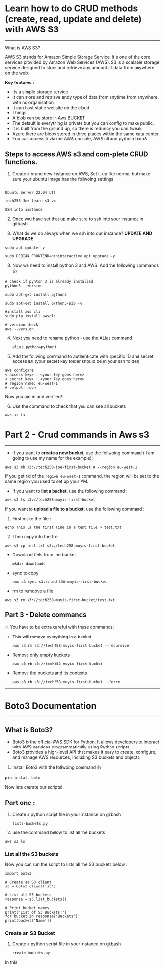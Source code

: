# Learn how to do CRUD methods (create, read, update and delete) with AWS S3
*******************

What is AWS S3?

AWS S3 stands for Amazon Simple Storage Service. It's one of the core services provided by Amazon Web Services (AWS). S3 is a scalable storage service designed to store and retrieve any amount of data from anywhere on the web.

**Key features** : 

* Its a simple storage service 
* It can store and retrieve andy type of data from anytime from anywhere, with no organisation
* It can host static website on the cloud 
* Things 
* A blob can be store in Aws BUCKET 
* The default is everything is private but you can config to make public.
* it is built from the ground up, so there is reduncy you can tweak 
* Azure there are blobs stored in three places within the same data center
* You can access it via the AWS console, AWS cli and pythoin boto3


## Steps to access AWS s3 and com-plete CRUD functions.

1. Create a brand new instance on AWS, Set it up like normal but make sure your ubuntu image has the follwoing settings 

```

Ubuntu Server 22.04 LTS

tech258-Joe-learn-s3-vm

SSH into instance
```

2. Once you have set that up make sure to ssh into your instance in gitbash. 

3. What do we do always when we ssh into our instance? **UPDATE AND UPGRADE**

```
sudo apt update -y

sudo DEBIAN_FRONTEND=noninteractive apt upgrade -y
```

3. Now we need to install python 3 and AWS. Add the following commands 👍

```
# check if pyhton 3 is already installed
python3 --version 

sudo apt-get install python3

sudo apt-get install python3-pip -y

#install aws cli
sudo pip install awscli 

# version check
aws --version 
```

4. Next you need to rename python  - use the ALias command
   
   ```
   alias python=python3 
   ```
   
   

5. 
   Add the follwing command to authenticate with specific ID and secret access ID!
   (your secret key folder should be in your ssh folder)

```
aws configure
< access key> : <your key goes here>
< secret key> : <your key goes here>
# region name: eu-west-1
# output: json
```


Now you are in and verified! 

6. Use the command to check that you can see all buckets

```
aws s3 ls
```

# Part 2 - Crud commands in Aws s3
******************
* If you want to **create a new bucket**, use the follwoing command ( I am going to use my name for the example): 
```
aws s3 mb s3://tech258-joe-first-bucket # --region eu-west-1
```

  If you get rid of the ```region eu-west-1``` command, the region will be set to the same region you used to set up your VM. 

*  If you want to **list a bucket**, use the following command : 
   
```
aws s3 ls s3://tech258-muyis-first-bucket
```
   If you want to **upload a file to a bucket**, use the following command : 
   1. First make the file : 
```
echo This is the first line in a test file > test.txt
```
2. Then copy into the file
```
aws s3 cp test.txt s3://tech258-muyis-first-bucket
```

* Downlaod fiels from the bucket 
  ```
  mkdir downloads
  ```

* sync to copy 
  ```
  aws s3 sync s3://tech258-muyis-first-bucket
  ```
* rm to remopve a file 
```
aws s3 rm s3://tech258-muyis-first-bucket/test.txt
```
## Part 3 - Delete commands 
 💥
 You have to be extra careful with these commands: 

* This will remove everything in a bucket
  
  ```
  aws s3 rm s3://tech258-muyis-first-bucket --recursive
  ```

* Remove only empty buckets 
  ```
  aws s3 rb s3://tech258-muyis-first-bucket
  ```
* Remove the buckets and its contents 
  ```
  aws s3 rb s3://tech258-muyis-first-bucket --force
  ```

***************************


# Boto3 Documentation 
*************************
## What is Boto3? 
* Boto3 is the official AWS SDK for Python. It allows developers to interact with AWS services programmatically using Python scripts. 
* Boto3 provides a high-level API that makes it easy to create, configure, and manage AWS resources, including S3 buckets and objects.

 1. Install Boto3 with the follwoing command 👍

```
pip install boto
```

Now lets crerate our scripts!

## Part one : 

1. Create a python script file in your instance on gitbash 
   ```
   lists-buckets.py
   ```
2. use the command below to list all the buckets
```
aws s3 ls
```
### List all the S3 buckets
Now you can run the script to lists all the S3 buckets below : 

```
import boto3

# Create an S3 client
s3 = boto3.client('s3')

# List all S3 buckets
response = s3.list_buckets()

# Print bucket names
print("List of S3 Buckets:")
for bucket in response['Buckets']:
print(bucket['Name'])
```
### Create an S3 Bucket 

1. Create a python script file in your instance on gitbash 
   ```
   create-buckets.py
   ```

In this 













